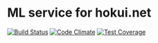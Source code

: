 ML service for hokui.net
=========================

[![Build Status](https://travis-ci.org/hokui/mailing_list.svg?branch=master)](https://travis-ci.org/hokui/mailing_list)
[![Code Climate](https://codeclimate.com/github/hokui/mailing_list/badges/gpa.svg)](https://codeclimate.com/github/hokui/mailing_list)
[![Test Coverage](https://codeclimate.com/github/hokui/mailing_list/badges/coverage.svg)](https://codeclimate.com/github/hokui/mailing_list)
